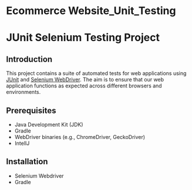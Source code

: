 # Ecommerce Website_Unit_Testing
# JUnit Selenium Testing Project

## Introduction
This project contains a suite of automated tests for web applications using [JUnit](https://junit.org/junit5/) and [Selenium WebDriver](https://www.selenium.dev/documentation/en/webdriver/). The aim is to ensure that our web application functions as expected across different browsers and environments.

## Prerequisites
- Java Development Kit (JDK) 
- Gradle
- WebDriver binaries (e.g., ChromeDriver, GeckoDriver)
- IntelIJ

## Installation

- Selenium Webdriver
- Gradle
